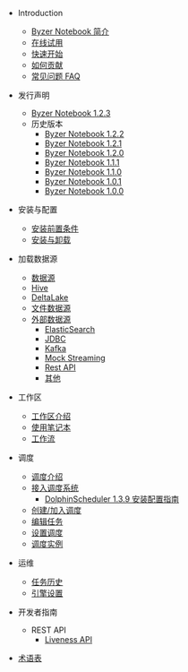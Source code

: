 - Introduction
  * [Byzer Notebook 简介](/byzer-notebook/zh-cn/introduction/notebook_intro.md)
  * [在线试用](/byzer-notebook/zh-cn/introduction/online_trial.md)
  * [快速开始](/byzer-notebook/zh-cn/introduction/get_started.md)
  * [如何贡献](/byzer-notebook/zh-cn/appendix/contribute.md)
  * [常见问题 FAQ](/byzer-notebook/zh-cn/faq/faq.md)

- 发行声明
  * [Byzer Notebook 1.2.3](/byzer-notebook/zh-cn/release-notes/1.2.3.md)
  - 历史版本
    * [Byzer Notebook 1.2.2](/byzer-notebook/zh-cn/release-notes/1.2.2.md)
    * [Byzer Notebook 1.2.1](/byzer-notebook/zh-cn/release-notes/1.2.1.md)
    * [Byzer Notebook 1.2.0](/byzer-notebook/zh-cn/release-notes/1.2.0.md)
    * [Byzer Notebook 1.1.1](/byzer-notebook/zh-cn/release-notes/1.1.1.md)
    * [Byzer Notebook 1.1.0](/byzer-notebook/zh-cn/release-notes/1.1.0.md)
    * [Byzer Notebook 1.0.1](/byzer-notebook/zh-cn/release-notes/1.0.1.md)
    * [Byzer Notebook 1.0.0](/byzer-notebook/zh-cn/release-notes/1.0.0.md)  
  
- 安装与配置
  * [安装前置条件](/byzer-notebook/zh-cn/installation/prerequisites.md)
  * [安装与卸载](/byzer-notebook/zh-cn/installation/install_uninstall.md)

- 加载数据源
  * [数据源](/byzer-notebook/zh-cn/datasource/README.md)
  * [Hive](/byzer-notebook/zh-cn/datasource/hive.md)
  * [DeltaLake](/byzer-notebook/zh-cn/datasource/deltalake.md)
  * [文件数据源](/byzer-notebook/zh-cn/datasource/file.md)
  * [外部数据源](/byzer-notebook/zh-cn/datasource/external_ds/README.md)
    * [ElasticSearch](/byzer-notebook/zh-cn/datasource/external_ds/es.md)
    * [JDBC](/byzer-notebook/zh-cn/datasource/external_ds/jdbc.md)
    * [Kafka](/byzer-notebook/zh-cn/datasource/external_ds/kafka.md)
    * [Mock Streaming](/byzer-notebook/zh-cn/datasource/external_ds/mock_streaming.md)
    * [Rest API](/byzer-notebook/zh-cn/datasource/external_ds/restapi.md)
    * [其他](/byzer-notebook/zh-cn/datasource/external_ds/other.md)

- 工作区
  * [工作区介绍](/byzer-notebook/zh-cn/workspace/intro.md)
  * [使用笔记本](/byzer-notebook/zh-cn/workspace/notebook.md)
  * [工作流](/byzer-notebook/zh-cn/workflow/workflow.md)

- 调度
  * [调度介绍](/byzer-notebook/zh-cn/schedule/intro.md)
  * [接入调度系统](/byzer-notebook/zh-cn/schedule/setup.md)
    * [DolphinScheduler 1.3.9 安装配置指南](/byzer-notebook/zh-cn/schedule/install_dolphinscheduler.md)
  * [创建/加入调度](/byzer-notebook/zh-cn/schedule/create_join.md)
  * [编辑任务](/byzer-notebook/zh-cn/schedule/edit_task.md)
  * [设置调度](/byzer-notebook/zh-cn/schedule/edit.md)
  * [调度实例](/byzer-notebook/zh-cn/schedule/instance.md)

- 运维
  * [任务历史](/byzer-notebook/zh-cn/operation/job_history.md)
  * [引擎设置](/byzer-notebook/zh-cn/operation/engine.md)

- 开发者指南
  - REST API
    * [Liveness API](/byzer-notebook/zh-cn/developer/api/liveness_api.md)

- [术语表](/byzer-notebook/zh-cn/terms/terms.md)
